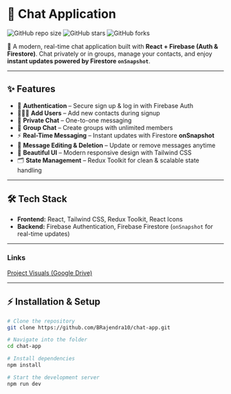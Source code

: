 # 💬 Chat Application

![GitHub repo size](https://img.shields.io/github/repo-size/BRajendra10/chat-app?color=blue) 
![GitHub stars](https://img.shields.io/github/stars/BRajendra10/chat-app?style=social) 
![GitHub forks](https://img.shields.io/github/forks/BRajendra10/chat-app?style=social) 

🚀 A modern, real-time chat application built with **React + Firebase (Auth & Firestore)**. Chat privately or in groups, manage your contacts, and enjoy **instant updates powered by Firestore `onSnapshot`**.  

---

## ✨ Features  

- 🔐 **Authentication** – Secure sign up & log in with Firebase Auth  
- 🧑‍🤝‍🧑 **Add Users** – Add new contacts during signup  
- 💬 **Private Chat** – One-to-one messaging  
- 👥 **Group Chat** – Create groups with unlimited members  
- ⚡ **Real-Time Messaging** – Instant updates with Firestore **onSnapshot**  
- 📝 **Message Editing & Deletion** – Update or remove messages anytime  
- 🎨 **Beautiful UI** – Modern responsive design with Tailwind CSS  
- 🗂️ **State Management** – Redux Toolkit for clean & scalable state handling  

---

## 🛠️ Tech Stack  

- **Frontend:** React, Tailwind CSS, Redux Toolkit, React Icons  
- **Backend:** Firebase Authentication, Firebase Firestore (`onSnapshot` for real-time updates)  

---

### Links

[Project Visuals (Google Drive)](https://drive.google.com/drive/folders/1Gxhwv7rdTfNH4ZYWFXj2m6svydSFj3rt?usp=sharing)

--- 

## ⚡ Installation & Setup  

```bash
# Clone the repository
git clone https://github.com/BRajendra10/chat-app.git

# Navigate into the folder
cd chat-app

# Install dependencies
npm install

# Start the development server
npm run dev
